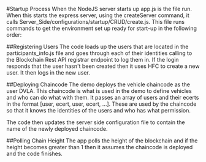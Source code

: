 #Startup Process
When the NodeJS server starts up app.js is the file run. When this starts the express server, using the createServer command, it calls Server_Side/configurations/startup/CRUD/create.js. This file runs commands to get the environment set up ready for start-up in the following order:

##Registering Users
The code loads up the users that are located in the participants_info.js file and goes through each of their identities calling to the Blockchain Rest API registrar endpoint to log them in. If the login responds that the user hasn't been created then it uses HFC to create a new user. It then logs in the new user.

##Deploying Chaincode
The demo deploys the vehicle chaincode as the user DVLA. This chaincode is what is used in the demo to define vehicles and who can do what with them. It passes an array of users and their ecerts in the format [user, ecert, user, ecert, ...]. These are used by the chaincode so that it knows the identities of the users and who has what permission. 

The code then updates the server side configuration file to contain the name of the newly deployed chaincode.

##Polling Chain Height
The app polls the height of the blockchain and if the height becomes greater than 1 then it assumes the chaincode is deployed and the code finishes.
